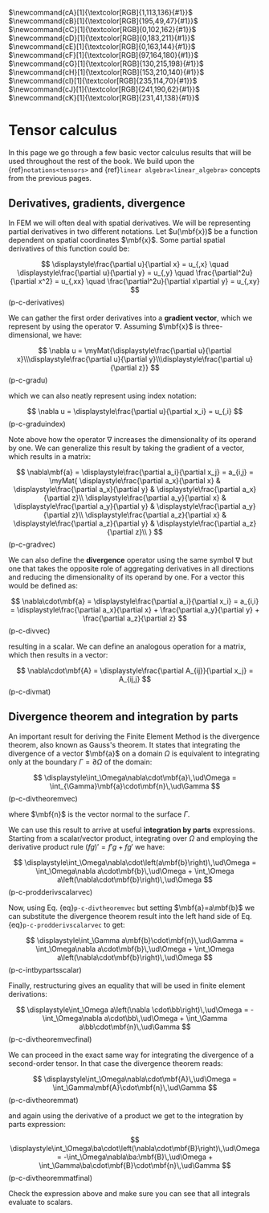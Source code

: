 $\newcommand{\beps}{\boldsymbol\varepsilon}$
$\newcommand{\bsig}{\boldsymbol\sigma}$
$\newcommand{\ud}{\mathrm{d}}$
$\newcommand{\us}{\mathrm{s}}$
$\newcommand{\ba}{\mathbf{a}}$
$\newcommand{\bb}{\mathbf{b}}$
$\newcommand{\bc}{\mathbf{c}}$
$\newcommand{\bt}{\mathbf{t}}$
$\newcommand{\bu}{\mathbf{u}}$
$\newcommand{\bw}{\mathbf{w}}$
$\newcommand{\bN}{\mathbf{N}}$
$\newcommand{\bB}{\mathbf{B}}$
$\newcommand{\bD}{\mathbf{D}}$
$\newcommand{\bK}{\mathbf{K}}$
$\newcommand{\pder}[2]{\frac{\partial #1}{\partial #2}}$
$\newcommand{\iD}{\boldsymbol{\mathcal{D}}}$
$\newcommand{\mbf}[1]{\mathbf{#1}}$
$\newcommand{\mrm}[1]{\mathrm{#1}}$
$\newcommand{\bs}[1]{\boldsymbol{#1}}$
$\newcommand{\T}{^\mathrm{T}}$
$\newcommand{\inv}{^{-1}}$
$\newcommand{\myVec}[1]{\left\{ \begin{matrix} #1 \end{matrix} \right\}}$
$\newcommand{\myMat}[1]{\left[ \begin{matrix} #1 \end{matrix} \right]}$
$\newcommand{cA}[1]{\textcolor[RGB]{1,113,136}{#1}}$
$\newcommand{cB}[1]{\textcolor[RGB]{195,49,47}{#1}}$
$\newcommand{cC}[1]{\textcolor[RGB]{0,102,162}{#1}}$
$\newcommand{cD}[1]{\textcolor[RGB]{0,183,211}{#1}}$
$\newcommand{cE}[1]{\textcolor[RGB]{0,163,144}{#1}}$
$\newcommand{cF}[1]{\textcolor[RGB]{97,164,180}{#1}}$
$\newcommand{cG}[1]{\textcolor[RGB]{130,215,198}{#1}}$
$\newcommand{cH}[1]{\textcolor[RGB]{153,210,140}{#1}}$
$\newcommand{cI}[1]{\textcolor[RGB]{235,114,70}{#1}}$
$\newcommand{cJ}[1]{\textcolor[RGB]{241,190,62}{#1}}$
$\newcommand{cK}[1]{\textcolor[RGB]{231,41,138}{#1}}$

# Tensor calculus

In this page we go through a few basic vector calculus results that will be used throughout the rest of the book. We build upon the {ref}`notations<tensors>` and {ref}`linear algebra<linear_algebra>` concepts from the previous pages.

## Derivatives, gradients, divergence

In FEM we will often deal with spatial derivatives. We will be representing partial derivatives in two different notations. Let $u(\mbf{x})$ be a function dependent on spatial coordinates $\mbf{x}$. Some partial spatial derivatives of this function could be:

$$
\displaystyle\frac{\partial u}{\partial x} = u_{,x}
\quad
\displaystyle\frac{\partial u}{\partial y} = u_{,y}
\quad
\frac{\partial^2u}{\partial x^2} = u_{,xx}
\quad
\frac{\partial^2u}{\partial x\partial y} = u_{,xy}
$$(p-c-derivatives)

We can gather the first order derivatives into a **gradient vector**, which we represent by using the operator $\nabla$. Assuming $\mbf{x}$ is three-dimensional, we have:

$$
\nabla u = \myMat{\displaystyle\frac{\partial u}{\partial x}\\\displaystyle\frac{\partial u}{\partial y}\\\displaystyle\frac{\partial u}{\partial z}}
$$(p-c-gradu)

which we can also neatly represent using index notation:

$$
\nabla u = \displaystyle\frac{\partial u}{\partial x_i} = u_{,i}
$$(p-c-graduindex)

Note above how the operator $\nabla$ increases the dimensionality of its operand by one. We can generalize this result by taking the gradient of a vector, which results in a matrix:

$$
\nabla\mbf{a} = \displaystyle\frac{\partial a_i}{\partial x_j} = a_{i,j} = 
\myMat{
\displaystyle\frac{\partial a_x}{\partial x} & \displaystyle\frac{\partial a_x}{\partial y} & \displaystyle\frac{\partial a_x}{\partial z}\\
\displaystyle\frac{\partial a_y}{\partial x} & \displaystyle\frac{\partial a_y}{\partial y} & \displaystyle\frac{\partial a_y}{\partial z}\\
\displaystyle\frac{\partial a_z}{\partial x} & \displaystyle\frac{\partial a_z}{\partial y} & \displaystyle\frac{\partial a_z}{\partial z}\\
}
$$(p-c-gradvec)

We can also define the **divergence** operator using the same symbol $\nabla$ but one that takes the opposite role of aggregating derivatives in all directions and reducing the dimensionality of its operand by one. For a vector this would be defined as:

$$
\nabla\cdot\mbf{a} = \displaystyle\frac{\partial a_i}{\partial x_i} = a_{i,i} = \displaystyle\frac{\partial a_x}{\partial x} + \frac{\partial a_y}{\partial y} + \frac{\partial a_z}{\partial z}
$$(p-c-divvec)

resulting in a scalar. We can define an analogous operation for a matrix, which then results in a vector:

$$
\nabla\cdot\mbf{A} = \displaystyle\frac{\partial A_{ij}}{\partial x_j} = A_{ij,j}
$$(p-c-divmat)

## Divergence theorem and integration by parts

An important result for deriving the Finite Element Method is the divergence theorem, also known as Gauss's theorem. It states that integrating the divergence of a vector $\mbf{a}$ on a domain $\Omega$ is equivalent to integrating only at the boundary $\Gamma=\partial\Omega$ of the domain:

$$
\displaystyle\int_\Omega\nabla\cdot\mbf{a}\,\ud\Omega = \int_{\Gamma}\mbf{a}\cdot\mbf{n}\,\ud\Gamma
$$(p-c-divtheoremvec)

where $\mbf{n}$ is the vector normal to the surface $\Gamma$.

We can use this result to arrive at useful **integration by parts** expressions. Starting from a scalar/vector product, integrating over $\Omega$ and employing the derivative product rule $(fg)'=f'g + fg'$ we have:

$$
\displaystyle\int_\Omega\nabla\cdot\left(a\mbf{b}\right)\,\ud\Omega = \int_\Omega\nabla a\cdot\mbf{b}\,\ud\Omega + \int_\Omega a\left(\nabla\cdot\mbf{b}\right)\,\ud\Omega
$$(p-c-prodderivscalarvec)

Now, using Eq. {eq}`p-c-divtheoremvec` but setting $\mbf{a}=a\mbf{b}$ we can substitute the divergence theorem result into the left hand side of Eq. {eq}`p-c-prodderivscalarvec` to get:

$$
\displaystyle\int_\Gamma a\mbf{b}\cdot\mbf{n}\,\ud\Gamma = \int_\Omega\nabla a\cdot\mbf{b}\,\ud\Omega + \int_\Omega a\left(\nabla\cdot\mbf{b}\right)\,\ud\Omega
$$(p-c-intbypartsscalar)

Finally, restructuring gives an equality that will be used in finite element derivations: 

$$
\displaystyle\int_\Omega a\left(\nabla \cdot\bb\right)\,\ud\Omega = -\int_\Omega\nabla a\cdot\bb\,\ud\Omega + \int_\Gamma a\bb\cdot\mbf{n}\,\ud\Gamma
$$(p-c-divtheoremvecfinal)

We can proceed in the exact same way for integrating the divergence of a second-order tensor. In that case the divergence theorem reads:

$$
\displaystyle\int_\Omega\nabla\cdot\mbf{A}\,\ud\Omega = \int_\Gamma\mbf{A}\cdot\mbf{n}\,\ud\Gamma
$$(p-c-divtheoremmat)

and again using the derivative of a product we get to the integration by parts expression:

$$
\displaystyle\int_\Omega\ba\cdot\left(\nabla\cdot\mbf{B}\right)\,\ud\Omega = -\int_\Omega\nabla\ba:\mbf{B}\,\ud\Omega + \int_\Gamma\ba\cdot\mbf{B}\cdot\mbf{n}\,\ud\Gamma
$$(p-c-divtheoremmatfinal)

Check the expression above and make sure you can see that all integrals evaluate to scalars.
